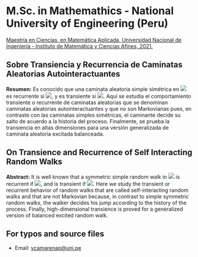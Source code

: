 # M.Sc. in Mathemathics - National University of Engineering (Peru)

[Maestría en Ciencias, en Matemática Aplicada, Universidad Nacional de Ingeniería - Instituto de Matemática y Ciencias Afines, 2021.](https://fc.uni.edu.pe/maestria-en-ciencias-en-matematica-aplicada/)


## Sobre Transiencia y Recurrencia de Caminatas Aleatorias Autointeractuantes

**Resumen:** Es conocido que una caminata aleatoria simple simétrica en <img src="https://render.githubusercontent.com/render/math?math=\mathbb{Z}^d"> es recurrente
si <img src="https://render.githubusercontent.com/render/math?math=d=1,2">, y es transiente si <img src="https://render.githubusercontent.com/render/math?math=d\ge 3">. Aquı́ se estudia el comportamiento
transiente o recurrente de caminatas aleatorias que se denominan caminatas
aleatorias autointeractuantes y que no son Markovianas pues, en contraste con
las caminatas simples simétricas, el caminante decide su salto de acuerdo a la
historia del proceso. Finalmente, se prueba la transiencia en altas dimensiones
para una versión generalizada de caminata aleatoria excitada balanceada. 

## On Transience and Recurrence of Self Interacting Random Walks

**Abstract:** It is well known that a symmetric simple random walk in <img src="https://render.githubusercontent.com/render/math?math=\mathbb{Z}^d"> is recurrent if
<img src="https://render.githubusercontent.com/render/math?math=d=1,2">, and is transient if <img src="https://render.githubusercontent.com/render/math?math=d\ge 3">. Here we study the transient or recurrent
behavior of random walks that are called self-interacting random walks and
that are not Markovian because, in contrast to simple symmetric random walks,
the walker decides his jump according to the history of the process. Finally,
high-dimensional transience is proved for a generalized version of balanced
excited random walk.

## For typos and source files

- Email: vcamarenap@uni.pe
